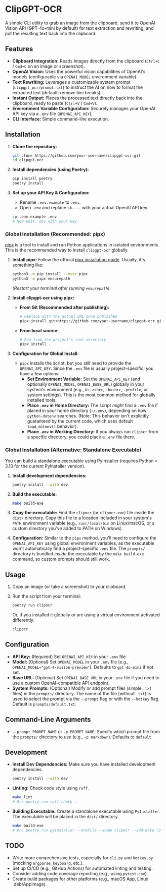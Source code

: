 # ClipGPT-OCR

A simple CLI utility to grab an image from the clipboard, send it to OpenAI Vision API (GPT-4o-mini by default) for text extraction and rewriting, and put the resulting text back into the clipboard.

## Features

*   **Clipboard Integration:** Reads images directly from the clipboard (`Ctrl+C` / `Cmd+C` on an image or screenshot).
*   **OpenAI Vision:** Uses the powerful vision capabilities of OpenAI's models (configurable via `OPENAI_MODEL` environment variable).
*   **Text Rewriting:** Leverages a customizable system prompt (`clipgpt_ocr/prompt.txt`) to instruct the AI on how to format the extracted text (default: remove line breaks).
*   **Instant Output:** Places the processed text directly back into the clipboard, ready to paste (`Ctrl+V` / `Cmd+V`).
*   **Environment Variable Configuration:** Securely manages your OpenAI API key via a `.env` file (`OPENAI_API_KEY`).
*   **CLI Interface:** Simple command-line execution.

## Installation

1.  **Clone the repository:**

    ```bash
    git clone https://github.com/your-username/clipgpt-ocr.git
    cd clipgpt-ocr
    ```
2.  **Install dependencies (using Poetry):**

    ```bash
    pip install poetry
    poetry install
    ```
3.  **Set up your API Key & Configuration:**
    *   Rename `.env.example` to `.env`.
    *   Open `.env` and replace `sk-...` with your actual OpenAI API key.

    ```bash
    cp .env.example .env
    # Now edit .env with your key
    ```

### Global Installation (Recommended: pipx)

[pipx](https://github.com/pypa/pipx) is a tool to install and run Python applications in isolated environments. This is the recommended way to install `clipgpt-ocr` globally.

1.  **Install pipx:** Follow the official [pipx installation guide](https://pipx.pypa.io/stable/installation/). Usually, it's something like:

    ```bash
    python3 -m pip install --user pipx
    python3 -m pipx ensurepath
    ```
    *(Restart your terminal after running `ensurepath`)*

2.  **Install clipgpt-ocr using pipx:**
    *   **From Git (Recommended after publishing):**

        ```bash
        # Replace with the actual URL once published
        pipx install git+https://github.com/your-username/clipgpt-ocr.git
        ```
    *   **From local source:**

        ```bash
        # Run from the project's root directory
        pipx install .
        ```

3.  **Configuration for Global Install:**
    *   `pipx` installs the script, but you still need to provide the `OPENAI_API_KEY`. Since the `.env` file is usually project-specific, you have a few options:
        *   **Set Environment Variable:** Set the `OPENAI_API_KEY` (and optionally `OPENAI_MODEL`, `OPENAI_BASE_URL`) globally in your system's environment (e.g., in `.zshrc`, `.bashrc`, `.profile`, or system settings). This is the most common method for globally installed tools.
        *   **Place `.env` in Home Directory:** The script *might* find a `.env` file if placed in your home directory (`~/.env`), depending on how `python-dotenv` searches. (Note: This behavior isn't explicitly guaranteed by the current code, which uses default `load_dotenv()` behavior).
        *   **Place `.env` in Working Directory:** If you always run `clipocr` from a specific directory, you could place a `.env` file there.

### Global Installation (Alternative: Standalone Executable)

You can build a standalone executable using PyInstaller (requires Python < 3.13 for the current PyInstaller version).

1.  **Install development dependencies:**

    ```bash
    poetry install --with dev
    ```
2.  **Build the executable:**

    ```bash
    make build-exe
    ```
3.  **Copy the executable:** Find the `clipocr` (or `clipocr.exe`) file inside the `dist/` directory. Copy this file to a location included in your system's `PATH` environment variable (e.g., `/usr/local/bin` on Linux/macOS, or a custom directory you've added to PATH on Windows).
4.  **Configuration:** Similar to the `pipx` method, you'll need to configure the `OPENAI_API_KEY` using global environment variables, as the executable won't automatically find a project-specific `.env` file. The `prompts/` directory is bundled *inside* the executable by the `make build-exe` command, so custom prompts should still work.

## Usage

1.  Copy an image (or take a screenshot) to your clipboard.
2.  Run the script from your terminal:

    ```bash
    poetry run clipocr
    ```
    Or, if you installed it globally or are using a virtual environment activated differently:

    ```bash
    clipocr
    ```

## Configuration

*   **API Key:** (Required) Set `OPENAI_API_KEY` in your `.env` file.
*   **Model:** (Optional) Set `OPENAI_MODEL` in your `.env` file (e.g., `OPENAI_MODEL="gpt-4-vision-preview"`). Defaults to `gpt-4o-mini` if not set.
*   **Base URL:** (Optional) Set `OPENAI_BASE_URL` in your `.env` file if you need to use a custom OpenAI-compatible API endpoint.
*   **System Prompts:** (Optional) Modify or add prompt files (simple `.txt` files) in the `prompts/` directory. The name of the file (without `.txt`) is used to select the prompt via the `--prompt` flag or with the `--hotkey` flag. Default is `prompts/default.txt`.

## Command-Line Arguments

*   `--prompt PROMPT_NAME` or `-p PROMPT_NAME`: Specify which prompt file from the `prompts/` directory to use (e.g., `-p markdown`). Defaults to `default`.
## Development

*   **Install Dev Dependencies:** Make sure you have installed development dependencies.

    ```bash
    poetry install --with dev
    ```
*   **Linting:** Check code style using `ruff`.

    ```bash
    make lint
    # Or: poetry run ruff check .
    ```
*   **Building Executable:** Create a standalone executable using `PyInstaller`. The executable will be placed in the `dist/` directory.

    ```bash
    make build-exe
    # Or: poetry run pyinstaller --onefile --name clipocr --add-data "prompts:prompts" cli.py
    ```

## TODO

*   Write more comprehensive tests, especially for `cli.py` and `hotkey.py` (mocking `argparse`, `keyboard`, etc.).
*   Set up CI/CD (e.g., GitHub Actions) for automated linting and testing.
*   Consider adding code coverage reporting (e.g., using `pytest-cov`).
*   Create build packages for other platforms (e.g., macOS App, Linux .deb/AppImage).